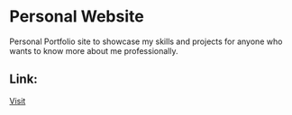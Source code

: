 # Personal Website

Personal Portfolio site to showcase my skills and projects for anyone who wants to know more about me professionally.

## Link:

[Visit](https://karthikeyan2000.github.io)
